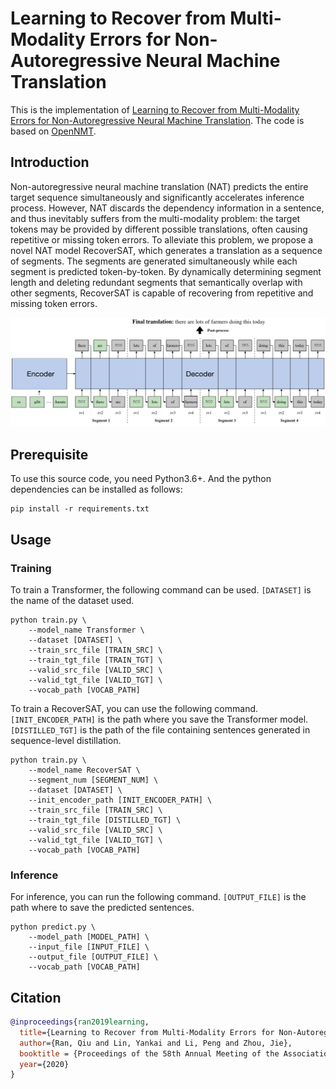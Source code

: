 # Learning to Recover from Multi-Modality Errors for Non-Autoregressive Neural Machine Translation

This is the implementation of [Learning to Recover from Multi-Modality Errors for Non-Autoregressive Neural Machine Translation](XXX). The code is based on [OpenNMT](https://github.com/OpenNMT/OpenNMT-py).

## Introduction

Non-autoregressive neural machine translation (NAT) predicts the entire target sequence simultaneously and significantly accelerates inference process. However, NAT discards the dependency information in a sentence, and thus inevitably suffers from the multi-modality problem: the  target  tokens may be provided by different possible translations, often causing repetitive or missing token errors. To alleviate this problem, we propose a novel NAT model RecoverSAT, which generates a translation  as  a  sequence of segments. The segments are generated simultaneously while each segment is predicted token-by-token. By dynamically determining segment length and deleting redundant segments that semantically overlap with other segments, RecoverSAT is capable of recovering from repetitive and missing token errors.

![img](./img.jpeg)

## Prerequisite

To use this source code, you need Python3.6+. And the python dependencies can be installed as follows:

```
pip install -r requirements.txt
```

## Usage

### Training

To train a Transformer, the following command can be used. `[DATASET]` is the name of the dataset used.

```
python train.py \
    --model_name Transformer \
    --dataset [DATASET] \
    --train_src_file [TRAIN_SRC] \
    --train_tgt_file [TRAIN_TGT] \
    --valid_src_file [VALID_SRC] \
    --valid_tgt_file [VALID_TGT] \
    --vocab_path [VOCAB_PATH]

```

To train a RecoverSAT, you can use the following command. `[INIT_ENCODER_PATH]` is the path where you save the Transformer model. `[DISTILLED_TGT]` is the path of the file containing sentences generated in sequence-level distillation.

```
python train.py \
    --model_name RecoverSAT \
    --segment_num [SEGMENT_NUM] \
    --dataset [DATASET] \
    --init_encoder_path [INIT_ENCODER_PATH] \
    --train_src_file [TRAIN_SRC] \
    --train_tgt_file [DISTILLED_TGT] \
    --valid_src_file [VALID_SRC] \
    --valid_tgt_file [VALID_TGT] \
    --vocab_path [VOCAB_PATH]
```

### Inference

For inference, you can run the following command. `[OUTPUT_FILE]` is the path where to save the predicted sentences.

```
python predict.py \
    --model_path [MODEL_PATH] \
    --input_file [INPUT_FILE] \
    --output_file [OUTPUT_FILE] \
    --vocab_path [VOCAB_PATH]
```

## Citation

```bibtex
@inproceedings{ran2019learning,
  title={Learning to Recover from Multi-Modality Errors for Non-Autoregressive Neural Machine Translation},
  author={Ran, Qiu and Lin, Yankai and Li, Peng and Zhou, Jie},
  booktitle = {Proceedings of the 58th Annual Meeting of the Association for Computational Linguistics},
  year={2020}
}
```